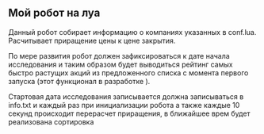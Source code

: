 ## Мой робот на луа

Данный робот собирает информацию о компаниях указанных в conf.lua.
Расчитывает приращение цены к цене закрытия.
 
 По мере развития робот должен зафиксироваться к дате начала
 исследования и таким образом будет выводиться рейтинг самых быстро
 растущих акций из предложенного списка с момента первого запуска (этот
 функционал в разработке ).

 Стартовая дата исследования записывается должна записываться в info.txt
 и каждый раз при инициализации робота а также каждые 10 секунд
 происходит перерасчет приращения, в ближайшее врем будет реализована
 сортировка
